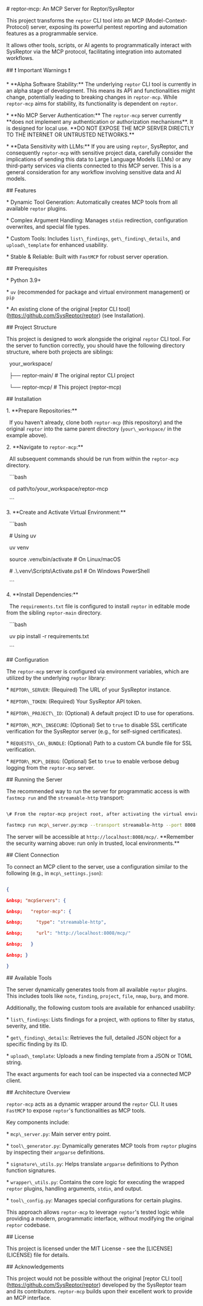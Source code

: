 \# reptor-mcp: An MCP Server for Reptor/SysReptor



This project transforms the `reptor` CLI tool into an MCP (Model-Context-Protocol) server, exposing its powerful pentest reporting and automation features as a programmable service.



It allows other tools, scripts, or AI agents to programmatically interact with SysReptor via the MCP protocol, facilitating integration into automated workflows.



\## ❗ Important Warnings ❗



\*   \*\*Alpha Software Stability:\*\* The underlying `reptor` CLI tool is currently in an alpha stage of development. This means its API and functionalities might change, potentially leading to breaking changes in `reptor-mcp`. While `reptor-mcp` aims for stability, its functionality is dependent on `reptor`.

\*   \*\*No MCP Server Authentication:\*\* The `reptor-mcp` server currently \*\*does not implement any authentication or authorization mechanisms\*\*. It is designed for local use. \*\*DO NOT EXPOSE THE MCP SERVER DIRECTLY TO THE INTERNET OR UNTRUSTED NETWORKS.\*\*

\*   \*\*Data Sensitivity with LLMs:\*\* If you are using `reptor`, SysReptor, and consequently `reptor-mcp` with sensitive project data, carefully consider the implications of sending this data to Large Language Models (LLMs) or any third-party services via clients connected to this MCP server. This is a general consideration for any workflow involving sensitive data and AI models.



\## Features



\*   Dynamic Tool Generation: Automatically creates MCP tools from all available `reptor` plugins.

\*   Complex Argument Handling: Manages `stdin` redirection, configuration overwrites, and special file types.

\*   Custom Tools: Includes `list\_findings`, `get\_finding\_details`, and `upload\_template` for enhanced usability.

\*   Stable \& Reliable: Built with `FastMCP` for robust server operation.



\## Prerequisites



\*   Python 3.9+

\*   `uv` (recommended for package and virtual environment management) or `pip`

\*   An existing clone of the original \[reptor CLI tool](https://github.com/SysReptor/reptor) (see Installation).



\## Project Structure



This project is designed to work alongside the original `reptor` CLI tool. For the server to function correctly, you should have the following directory structure, where both projects are siblings:



&nbsp;   your\_workspace/

&nbsp;   ├── reptor-main/      # The original reptor CLI project

&nbsp;   └── reptor-mcp/       # This project (reptor-mcp)



\## Installation



1\.  \*\*Prepare Repositories:\*\*

&nbsp;   If you haven't already, clone both `reptor-mcp` (this repository) and the original `reptor` into the same parent directory (`your\_workspace/` in the example above).



2\.  \*\*Navigate to `reptor-mcp`:\*\*

&nbsp;   All subsequent commands should be run from within the `reptor-mcp` directory.

&nbsp;   ```bash

&nbsp;   cd path/to/your\_workspace/reptor-mcp

&nbsp;   ```



3\.  \*\*Create and Activate Virtual Environment:\*\*

&nbsp;   ```bash

&nbsp;   # Using uv

&nbsp;   uv venv

&nbsp;   source .venv/bin/activate  # On Linux/macOS

&nbsp;   # .\\.venv\\Scripts\\Activate.ps1 # On Windows PowerShell

&nbsp;   ```



4\.  \*\*Install Dependencies:\*\*

&nbsp;   The `requirements.txt` file is configured to install `reptor` in editable mode from the sibling `reptor-main` directory.

&nbsp;   ```bash

&nbsp;   uv pip install -r requirements.txt

&nbsp;   ```



\## Configuration



The `reptor-mcp` server is configured via environment variables, which are utilized by the underlying `reptor` library:



\*   `REPTOR\_SERVER`: (Required) The URL of your SysReptor instance.

\*   `REPTOR\_TOKEN`: (Required) Your SysReptor API token.

\*   `REPTOR\_PROJECT\_ID`: (Optional) A default project ID to use for operations.

\*   `REPTOR\_MCP\_INSECURE`: (Optional) Set to `true` to disable SSL certificate verification for the SysReptor server (e.g., for self-signed certificates).

\*   `REQUESTS\_CA\_BUNDLE`: (Optional) Path to a custom CA bundle file for SSL verification.

\*   `REPTOR\_MCP\_DEBUG`: (Optional) Set to `true` to enable verbose debug logging from the `reptor-mcp` server.



\## Running the Server



The recommended way to run the server for programmatic access is with `fastmcp run` and the `streamable-http` transport:



```bash

\# From the reptor-mcp project root, after activating the virtual environment

fastmcp run mcp\_server.py:mcp --transport streamable-http --port 8008

```

The server will be accessible at `http://localhost:8008/mcp/`. \*\*Remember the security warning above: run only in trusted, local environments.\*\*



\## Client Connection



To connect an MCP client to the server, use a configuration similar to the following (e.g., in `mcp\_settings.json`):



```json

{

&nbsp; "mcpServers": {

&nbsp;   "reptor-mcp": {

&nbsp;     "type": "streamable-http",

&nbsp;     "url": "http://localhost:8008/mcp/"

&nbsp;   }

&nbsp; }

}

```



\## Available Tools



The server dynamically generates tools from all available `reptor` plugins. This includes tools like `note`, `finding`, `project`, `file`, `nmap`, `burp`, and more.



Additionally, the following custom tools are available for enhanced usability:



\*   `list\_findings`: Lists findings for a project, with options to filter by status, severity, and title.

\*   `get\_finding\_details`: Retrieves the full, detailed JSON object for a specific finding by its ID.

\*   `upload\_template`: Uploads a new finding template from a JSON or TOML string.



The exact arguments for each tool can be inspected via a connected MCP client.



\## Architecture Overview



`reptor-mcp` acts as a dynamic wrapper around the `reptor` CLI. It uses `FastMCP` to expose `reptor`'s functionalities as MCP tools.

Key components include:

\*   `mcp\_server.py`: Main server entry point.

\*   `tool\_generator.py`: Dynamically generates MCP tools from `reptor` plugins by inspecting their `argparse` definitions.

\*   `signature\_utils.py`: Helps translate `argparse` definitions to Python function signatures.

\*   `wrapper\_utils.py`: Contains the core logic for executing the wrapped `reptor` plugins, handling arguments, `stdin`, and output.

\*   `tool\_config.py`: Manages special configurations for certain plugins.



This approach allows `reptor-mcp` to leverage `reptor`'s tested logic while providing a modern, programmatic interface, without modifying the original `reptor` codebase.



\## License



This project is licensed under the MIT License - see the \[LICENSE](LICENSE) file for details.



\## Acknowledgements



This project would not be possible without the original \[reptor CLI tool](https://github.com/SysReptor/reptor) developed by the SysReptor team and its contributors. `reptor-mcp` builds upon their excellent work to provide an MCP interface.

